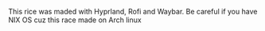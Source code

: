 This rice was maded with Hyprland, Rofi and Waybar. Be careful if you have NIX OS cuz this race made on Arch linux
